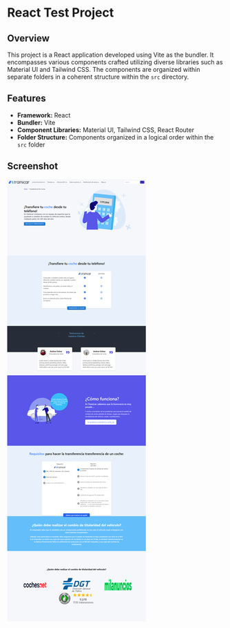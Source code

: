 # React Test Project

## Overview

This project is a React application developed using Vite as the bundler. It encompasses various components crafted utilizing diverse libraries such as Material UI and Tailwind CSS. The components are organized within separate folders in a coherent structure within the `src` directory.

## Features

- **Framework:** React
- **Bundler:** Vite
- **Component Libraries:** Material UI, Tailwind CSS, React Router
- **Folder Structure:** Components organized in a logical order within the `src` folder

## Screenshot
![Screenshot](./screencapture.png)

